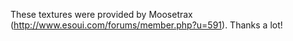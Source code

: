 These textures were provided by Moosetrax (http://www.esoui.com/forums/member.php?u=591).
Thanks a lot!